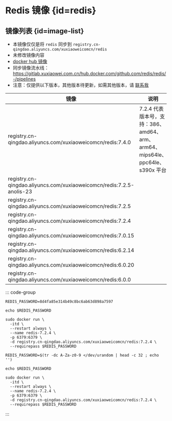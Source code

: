 # Redis 镜像 {id=redis}

## 镜像列表 {id=image-list}

- 本镜像仅仅是将 `redis` 同步到 `registry.cn-qingdao.aliyuncs.com/xuxiaoweicomcn/redis`
- 未修改镜像内容
- [docker hub 镜像](https://hub.docker.com/_/redis)
- 同步镜像流水线：https://gitlab.xuxiaowei.com.cn/hub.docker.com/github.com/redis/redis/-/pipelines
- 注意：仅提供以下版本，其他版本待更新，如需其他版本，请 [联系我](../../../guide/website.md)

| 镜像                                                                    | 说明                                                           |
|-----------------------------------------------------------------------|--------------------------------------------------------------|
| registry.cn-qingdao.aliyuncs.com/xuxiaoweicomcn/redis:7.4.0           | 7.2.4 代表版本号，支持：386、amd64、arm、arm64、mips64le、ppc64le、s390x 平台 |
| registry.cn-qingdao.aliyuncs.com/xuxiaoweicomcn/redis:7.2.5-anolis-23 |                                                              |
| registry.cn-qingdao.aliyuncs.com/xuxiaoweicomcn/redis:7.2.5           |                                                              |
| registry.cn-qingdao.aliyuncs.com/xuxiaoweicomcn/redis:7.2.4           |                                                              |
| registry.cn-qingdao.aliyuncs.com/xuxiaoweicomcn/redis:7.0.15          |                                                              |
| registry.cn-qingdao.aliyuncs.com/xuxiaoweicomcn/redis:6.2.14          |                                                              |
| registry.cn-qingdao.aliyuncs.com/xuxiaoweicomcn/redis:6.0.20          |                                                              |
| registry.cn-qingdao.aliyuncs.com/xuxiaoweicomcn/redis:6.0.0           |                                                              |

::: code-group

```shell [使用固定密码创建 Redis]
REDIS_PASSWORD=8d4fa85e314b49c8bc6ab63d898a7597

echo $REDIS_PASSWORD

sudo docker run \
  -itd \
  --restart always \
  --name redis-7.2.4 \
  -p 6379:6379 \
  -d registry.cn-qingdao.aliyuncs.com/xuxiaoweicomcn/redis:7.2.4 \
  --requirepass $REDIS_PASSWORD
```

```shell [使用随机密码创建 Redis]
REDIS_PASSWORD=$(tr -dc A-Za-z0-9 </dev/urandom | head -c 32 ; echo '')

echo $REDIS_PASSWORD

sudo docker run \
  -itd \
  --restart always \
  --name redis-7.2.4 \
  -p 6379:6379 \
  -d registry.cn-qingdao.aliyuncs.com/xuxiaoweicomcn/redis:7.2.4 \
  --requirepass $REDIS_PASSWORD
```

:::

<style>

._image_registry_cn-qingdao_aliyuncs_com_xuxiaoweicomcn_redis table tr th:nth-child(1), 
._image_registry_cn-qingdao_aliyuncs_com_xuxiaoweicomcn_redis table tr td:nth-child(1) {
    min-width: 500px;
}

._image_registry_cn-qingdao_aliyuncs_com_xuxiaoweicomcn_redis table tr th:nth-child(2), 
._image_registry_cn-qingdao_aliyuncs_com_xuxiaoweicomcn_redis table tr td:nth-child(2) {
    min-width: 595px;
}

</style>